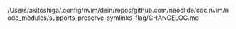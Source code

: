 /Users/akitoshiga/.config/nvim/dein/repos/github.com/neoclide/coc.nvim/node_modules/supports-preserve-symlinks-flag/CHANGELOG.md